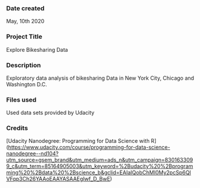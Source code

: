 ### Date created
May, 10th 2020

### Project Title
Explore Bikesharing Data

### Description
Exploratory data analysis of bikesharing Data in New York City, Chicago and Washington D.C.

### Files used
Used data sets provided by Udacity

### Credits
[Udacity Nanodegree: Programming for Data Science with R] (https://www.udacity.com/course/programming-for-data-science-nanodegree--nd104?utm_source=gsem_brand&utm_medium=ads_n&utm_campaign=8301633099_c&utm_term=85164905003&utm_keyword=%2Budacity%20%2Bprogramming%20%2Bdata%20%2Bscience_b&gclid=EAIaIQobChMI0My2pcSp6QIVFqp3Ch26YAAoEAAYASAAEgIwf_D_BwE)

